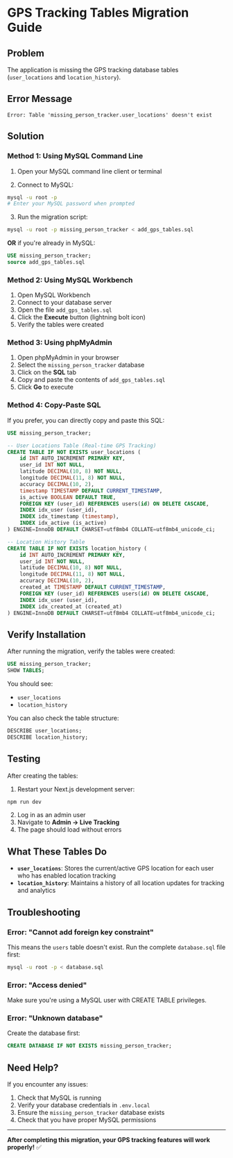 # GPS Tracking Tables Migration Guide

## Problem
The application is missing the GPS tracking database tables (`user_locations` and `location_history`).

## Error Message
```
Error: Table 'missing_person_tracker.user_locations' doesn't exist
```

## Solution

### Method 1: Using MySQL Command Line

1. Open your MySQL command line client or terminal

2. Connect to MySQL:
```bash
mysql -u root -p
# Enter your MySQL password when prompted
```

3. Run the migration script:
```bash
mysql -u root -p missing_person_tracker < add_gps_tables.sql
```

**OR** if you're already in MySQL:
```sql
USE missing_person_tracker;
source add_gps_tables.sql
```

### Method 2: Using MySQL Workbench

1. Open MySQL Workbench
2. Connect to your database server
3. Open the file `add_gps_tables.sql`
4. Click the **Execute** button (lightning bolt icon)
5. Verify the tables were created

### Method 3: Using phpMyAdmin

1. Open phpMyAdmin in your browser
2. Select the `missing_person_tracker` database
3. Click on the **SQL** tab
4. Copy and paste the contents of `add_gps_tables.sql`
5. Click **Go** to execute

### Method 4: Copy-Paste SQL

If you prefer, you can directly copy and paste this SQL:

```sql
USE missing_person_tracker;

-- User Locations Table (Real-time GPS Tracking)
CREATE TABLE IF NOT EXISTS user_locations (
    id INT AUTO_INCREMENT PRIMARY KEY,
    user_id INT NOT NULL,
    latitude DECIMAL(10, 8) NOT NULL,
    longitude DECIMAL(11, 8) NOT NULL,
    accuracy DECIMAL(10, 2),
    timestamp TIMESTAMP DEFAULT CURRENT_TIMESTAMP,
    is_active BOOLEAN DEFAULT TRUE,
    FOREIGN KEY (user_id) REFERENCES users(id) ON DELETE CASCADE,
    INDEX idx_user (user_id),
    INDEX idx_timestamp (timestamp),
    INDEX idx_active (is_active)
) ENGINE=InnoDB DEFAULT CHARSET=utf8mb4 COLLATE=utf8mb4_unicode_ci;

-- Location History Table
CREATE TABLE IF NOT EXISTS location_history (
    id INT AUTO_INCREMENT PRIMARY KEY,
    user_id INT NOT NULL,
    latitude DECIMAL(10, 8) NOT NULL,
    longitude DECIMAL(11, 8) NOT NULL,
    accuracy DECIMAL(10, 2),
    created_at TIMESTAMP DEFAULT CURRENT_TIMESTAMP,
    FOREIGN KEY (user_id) REFERENCES users(id) ON DELETE CASCADE,
    INDEX idx_user (user_id),
    INDEX idx_created_at (created_at)
) ENGINE=InnoDB DEFAULT CHARSET=utf8mb4 COLLATE=utf8mb4_unicode_ci;
```

## Verify Installation

After running the migration, verify the tables were created:

```sql
USE missing_person_tracker;
SHOW TABLES;
```

You should see:
- `user_locations`
- `location_history`

You can also check the table structure:
```sql
DESCRIBE user_locations;
DESCRIBE location_history;
```

## Testing

After creating the tables:

1. Restart your Next.js development server:
```bash
npm run dev
```

2. Log in as an admin user
3. Navigate to **Admin → Live Tracking**
4. The page should load without errors

## What These Tables Do

- **`user_locations`**: Stores the current/active GPS location for each user who has enabled location tracking
- **`location_history`**: Maintains a history of all location updates for tracking and analytics

## Troubleshooting

### Error: "Cannot add foreign key constraint"
This means the `users` table doesn't exist. Run the complete `database.sql` file first:
```bash
mysql -u root -p < database.sql
```

### Error: "Access denied"
Make sure you're using a MySQL user with CREATE TABLE privileges.

### Error: "Unknown database"
Create the database first:
```sql
CREATE DATABASE IF NOT EXISTS missing_person_tracker;
```

## Need Help?

If you encounter any issues:
1. Check that MySQL is running
2. Verify your database credentials in `.env.local`
3. Ensure the `missing_person_tracker` database exists
4. Check that you have proper MySQL permissions

---

**After completing this migration, your GPS tracking features will work properly!** ✅

